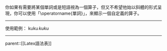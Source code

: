 你如果有需要將某個單詞或是短語視為一個算子，但又不希望他始以斜體的形式呈現，你可以使用「\\operatorname{單詞}」，來顯示一個自定義的算子。
- - -
使用範例：
$\operatorname{kuku}kuku$
- - - 
parent::[[Latex語法表]]